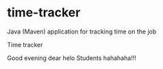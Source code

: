 # time-tracker
Java (Maven) application for tracking time on the job

Time tracker

Good evening dear helo Students hahahaha!!!
